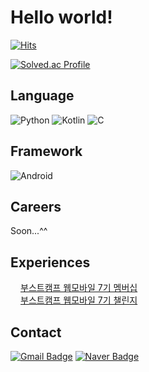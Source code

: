 # Hello world!
[![Hits](https://hits.seeyoufarm.com/api/count/incr/badge.svg?url=https%3A%2F%2Fgithub.com%2Fswjw13&count_bg=%23A33B39&title_bg=%23FF0000&icon=&icon_color=%23E7E7E7&title=hits&edge_flat=false)](https://hits.seeyoufarm.com)

[![Solved.ac Profile](http://mazassumnida.wtf/api/v2/generate_badge?boj=swjw13)](https://solved.ac/swjw13/)

## Language
![Python](https://img.shields.io/badge/Python-3776AB.svg?&style=for-the-badge&logo=Python&logoColor=white)
![Kotlin](https://img.shields.io/badge/Kotlin-7F52FF.svg?&style=for-the-badge&logo=Kotlin&logoColor=white)
![C](https://img.shields.io/badge/C-A8B9CC.svg?&style=for-the-badge&logo=C&logoColor=white)

## Framework
![Android](https://img.shields.io/badge/Android-3DDC84.svg?&style=for-the-badge&logo=Android&logoColor=white)

## Careers
Soon...^^ </br>

## Experiences
<a href="https://boostcamp.connect.or.kr/">
  <img src="https://user-images.githubusercontent.com/39405316/186857877-b1b4c4e2-5e83-433e-922b-73c61dbdf992.png" width="16">부스트캠프 웹모바일 7기 멤버십
<a>
<br/>
<a href="https://boostcamp.connect.or.kr/">
  <img src="https://user-images.githubusercontent.com/39405316/186857877-b1b4c4e2-5e83-433e-922b-73c61dbdf992.png" width="16">부스트캠프 웹모바일 7기 챌린지 
<a>
  
## Contact
[![Gmail Badge](https://img.shields.io/badge/Gmail-d14836?style=flat-square&logo=Gmail&logoColor=white&link=mailto:swjw13@gmail.com)](mailto:swjw13@gmail.com)
[![Naver Badge](https://img.shields.io/badge/Naver-03C75A?style=flat-square&logo=Naver&logoColor=white&link=mailto:swjw1110@naver.com)](mailto:swjw1110@naver.com)
